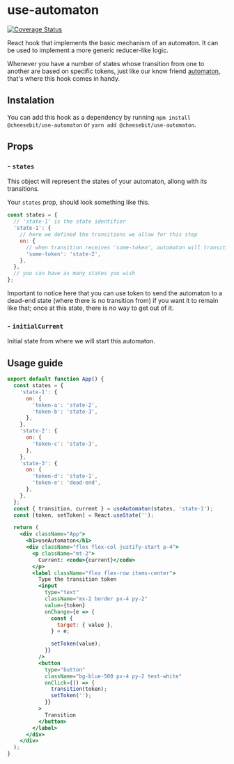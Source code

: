 # use-automaton

[![Coverage Status](https://coveralls.io/repos/github/cheesebit/use-automaton/badge.svg?branch=master)](https://coveralls.io/github/cheesebit/use-automaton?branch=master)

React hook that implements the basic mechanism of an automaton. It can be used to implement a more generic reducer-like logic.

Whenever you have a number of states whose transition from one to another are based on specific tokens, just like our know friend [automaton](https://en.wikipedia.org/wiki/Automaton), that's where this hook comes in handy.

## Instalation

You can add this hook as a dependency by running `npm install @cheesebit/use-automaton` or `yarn add @cheesebit/use-automaton`.

## Props

### - `states`

This object will represent the states of your automaton, allong with its transitions.

Your `states` prop, should look something like this.

```js
const states = {
  // 'state-1' is the state identifier
  'state-1': {
    // here we defined the transitions we allow for this step
    on: {
      // when transition receives 'some-token', automaton will transition to 'state-2'
      'some-token': 'state-2',
    },
  },
  // you can have as many states you wish
};
```

Important to notice here that you can use token to send the automaton to a dead-end state (where there is no transition from) if you want it to remain like that; once at this state, there is no way to get out of it.

### - `initialCurrent`

Initial state from where we will start this automaton.

## Usage guide

```jsx
export default function App() {
  const states = {
    'state-1': {
      on: {
        'token-a': 'state-2',
        'token-b': 'state-3',
      },
    },
    'state-2': {
      on: {
        'token-c': 'state-3',
      },
    },
    'state-3': {
      on: {
        'token-d': 'state-1',
        'token-e': 'dead-end',
      },
    },
  };
  const { transition, current } = useAutomaton(states, 'state-1');
  const [token, setToken] = React.useState('');

  return (
    <div className="App">
      <h1>useAutomaton</h1>
      <div className="flex flex-col justify-start p-4">
        <p className="mt-2">
          Current: <code>{current}</code>
        </p>
        <label className="flex flex-row items-center">
          Type the transition token
          <input
            type="text"
            className="mx-2 border px-4 py-2"
            value={token}
            onChange={e => {
              const {
                target: { value },
              } = e;

              setToken(value);
            }}
          />
          <button
            type="button"
            className="bg-blue-500 px-4 py-2 text-white"
            onClick={() => {
              transition(token);
              setToken('');
            }}
          >
            Transition
          </button>
        </label>
      </div>
    </div>
  );
}
```
